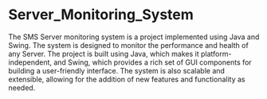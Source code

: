# Server_Monitoring_System
The SMS Server monitoring system is a project implemented using Java and Swing. The system is designed to monitor the performance and health of any Server. The project is built using Java, which makes it platform-independent, and Swing, which provides a rich set of GUI components for building a user-friendly interface. The system is also scalable and extensible, allowing for the addition of new features and functionality as needed. 
